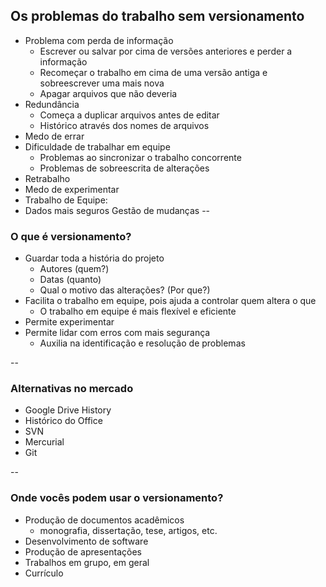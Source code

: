 ## Os problemas do trabalho sem versionamento

- Problema com perda de informação
  - Escrever ou salvar por cima de versões anteriores e perder a informação
  - Recomeçar o trabalho em cima de uma versão antiga e sobreescrever uma mais nova
  - Apagar arquivos que não deveria
- Redundância
  - Começa a duplicar arquivos antes de editar
  - Histórico através dos nomes de arquivos
- Medo de errar
- Dificuldade de trabalhar em equipe
  - Problemas ao sincronizar o trabalho concorrente
  - Problemas de sobreescrita de alterações
- Retrabalho
- Medo de experimentar
- Trabalho de Equipe:
- Dados mais seguros
Gestão de mudanças
--

### O que é versionamento?

- Guardar toda a história do projeto
  - Autores (quem?)
  - Datas (quanto)
  - Qual o motivo das alterações? (Por que?)
- Facilita o trabalho em equipe, pois ajuda a controlar quem altera o que
  - O trabalho em equipe é mais flexível e eficiente
- Permite experimentar
- Permite lidar com erros com mais segurança
  - Auxilia na identificação e resolução de problemas

--

### Alternativas no mercado

- Google Drive History
- Histórico do Office
- SVN
- Mercurial
- Git

--

### Onde vocês podem usar o versionamento?

- Produção de documentos acadêmicos
  - monografia, dissertação, tese, artigos, etc.
- Desenvolvimento de software
- Produção de apresentações
- Trabalhos em grupo, em geral
- Currículo
